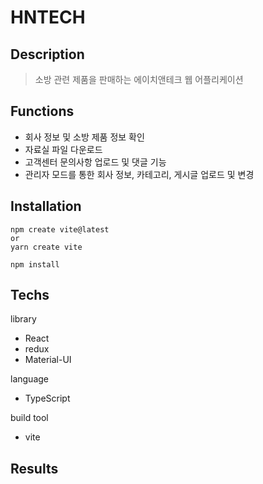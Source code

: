 # HNTECH

## Description

>소방 관련 제품을 판매하는 에이치앤테크 웹 어플리케이션

## Functions

* 회사 정보 및 소방 제품 정보 확인
* 자료실 파일 다운로드
* 고객센터 문의사항 업로드 및 댓글 기능
* 관리자 모드를 통한 회사 정보, 카테고리, 게시글 업로드 및 변경

## Installation

```
npm create vite@latest 
or
yarn create vite
```

```npm install```

## Techs

library
* React
* redux
* Material-UI

language
* TypeScript
  
build tool
* vite

## Results


